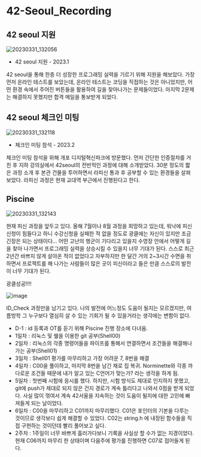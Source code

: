 # 42-Seoul_Recording

## 42 seoul 지원
![20230331_132056](https://user-images.githubusercontent.com/84756586/229022390-2caf83e8-908c-49dc-bbec-440f3b66a938.png)

- 42 seoul 지원 - 2023.1

42 seoul을 통해 한층 더 성장한 프로그래밍 실력을 기르기 위해 지원을 해보았다. 가장 먼저 온라인 테스트를 보았는데, 온라인 테스트는 코딩을 직접하는 것은 아니었지만, 어떤 환경 속에서 주어진 버튼들을 활용하여 길을 찾아나가는 문제들이었다. 마지막 2문제는 해결하지 못했지만 합격 메일을 통보받게 되었다.

## 42 seoul 체크인 미팅
![20230331_132118](https://user-images.githubusercontent.com/84756586/229022707-90c910d1-350b-4ca8-b85f-8c434ce7683c.png)

- 체크인 미팅 참석 - 2023.2

체크인 미팅 참석을 위해 개포 디지털혁신파크에 방문했다. 먼저 간단한 인증절차를 거친 후 지하 강의실에서 42seoul의 전반적인 과정에 대해 소개받았다. 30분 정도의 짧은 과정 소개 후 본관 건물을 투어하면서 라피신 통과 후 공부할 수 있는 환경들을 살펴보았다. 라피신 과정은 현재 교대역 부근에서 진행된다고 한다.

## Piscine
![20230331_132143](https://user-images.githubusercontent.com/84756586/229023236-74bbc84a-43fb-42f6-9b81-4c8c3a58d184.png)

현재 피신 과정을 앞두고 있다. 올해 7월이나 8월 과정을 희망하고 있는데, 워낙에 피신 신청이 힘들다고 하니 수강신청을 실패한 적 없을 정도로 광클에는 자신이 있지만 조금 긴장은 되는 상태이다... 어떤 고난의 행군이 기다리고 있을지 수영장 안에서 어떻게 길을 찾아 나가면서 프로그래밍 실력을 상승시킬 수 있을지 너무 기대가 된다. 스스로 최근 2년간 바쁘지 않게 살아온 적이 없었다고 자부하지만 한 달간 거의 2~3시간 수면을 취하면서 프로젝트를 해 나가는 사람들이 많은 곳이 피신이라고 들은 만큼 스스로의 발전이 너무 기대가 된다.

광클성공!!!!

![image](https://github.com/LEE-hyeon0771/42-Seoul_Recording/assets/84756586/c495678b-85b6-4bbb-80e5-ab1388c0fced)

ID_Check 과정만을 남기고 있다. 나의 발전에 어느정도 도움이 될지는 모르겠지만, 여름방학 그 누구보다 열심히 살 수 있는 기회가 될 수 있을거라는 생각에는 변함이 없다. 

- D-1 : id 등록과 OT를 듣기 위해 Piscine 진행 장소에 다녀옴.
- 1일차 : 리눅스 및 쉘을 이용한 git 공부(Shell00)
- 2일차 : 리눅스의 각종 명령어들을 파이프를 통해서 연결하면서 조건들을 해결해나가는 공부(Shell01)
- 3일차 : Shell01 평가를 마무리하고 가장 어려운 7, 8번을 해결
- 4일차 : C00을 풀이하고, 마지막 8번을 남긴 채로 집 복귀. Norminette와 각종 까다로운 조건들 때문에 내가 알고 있는 C언어가 맞는가? 라는 생각을 하게 됨.
- 5일차 : 첫번째 시험에 응시를 했다. 하지만, 시험 방식도 제대로 인지하지 못했고, git에 push가 제대로 되지 않은 건지 경로가 계속 틀리다고 나와서 0점을 받게 되었다. 사실 많이 꺾여서 계속 42서울을 지속하는 것이 도움이 될지에 대한 고민에 빠져들게 되는 날이었다.
- 6일차 : C00을 마무리하고 C01까지 마무리했다. C01은 포인터의 기본을 다루는 것이므로 생각보다 쉽게 해결할 수 있었다. C02는 string.h 에 내장된 함수들을 직접 구현하는 것이던데 빨리 풀어보고 싶다.
- 2주차 : 1주일이 너무 바쁘게 흘러가다보니 기록을 사실상 할 수가 없는 지경이었다. 현재 C06까지 마무리 한 상태이며 다음주에 평가를 진행하면 C07로 접어들게 된다.
